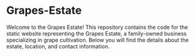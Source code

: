 # Grapes-Estate
Welcome to the Grapes Estate! This repository contains the code for the static website representing the Grapes Estate, a family-owned business specializing in grape cultivation. Below you will find the details about the estate, location, and contact information.

